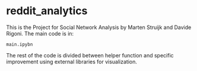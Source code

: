 # reddit_analytics
This is the Project for Social Network Analysis by Marten Struijk and Davide Rigoni. The main code is in:
````
main.ipybn
````
The rest of the code is divided between helper function and specific improvement using external libraries for visualization.
